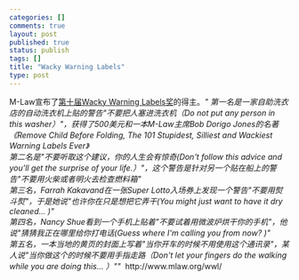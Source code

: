 ```yaml
--- 
categories: []
comments: true
layout: post
published: true
status: publish
tags: []
title: "Wacky Warning Labels"
type: post
---
```

<div id="msgcns!3725CC0EE38B1F6!1397" class="bvMsg">M-Law宣布了<a href="http://www.mlaw.org/wwl/">第十届Wacky Warning Labels奖</a>的得主。<em>" 第一名是一家自助洗衣店的自动洗衣机上贴的警告"不要把人塞进洗衣机（Do not put any person in this washer）"，获得了500美元和一本M-Law主席Bob Dorigo Jones的名著《Remove Child Before Folding, The 101 Stupidest, Silliest and Wackiest Warning Labels Ever》<br>第二名是"不要听取这个建议，你的人生会有惊奇(Don't follow this advice and you'll get the surprise of your life.）"，这个警告是针对另一个贴在船上的警告"不要用火柴或者明火去检查燃料箱"<br>第三名，Farrah Kakavand在一张Super Lotto入场券上发现一个警告"不要用熨斗熨"，于是她说"也许你在只是想把它弄干(You might just want to have it dry cleaned... )"<br>第四名，Nancy Shue看到一个手机上贴着"不要试着用微波炉烘干你的手机"，他说"猜猜我正在哪里给你打电话(Guess where I'm calling you from now? )"<br>第五名，一本当地的黄页的封面上写着"当你开车的时候不用使用这个通讯录"，某人说"当你做这个的时候不要用手指走路（Don't let your fingers do the walking while you are doing this... ）""
</em>
 http://www.mlaw.org/wwl/</div>
